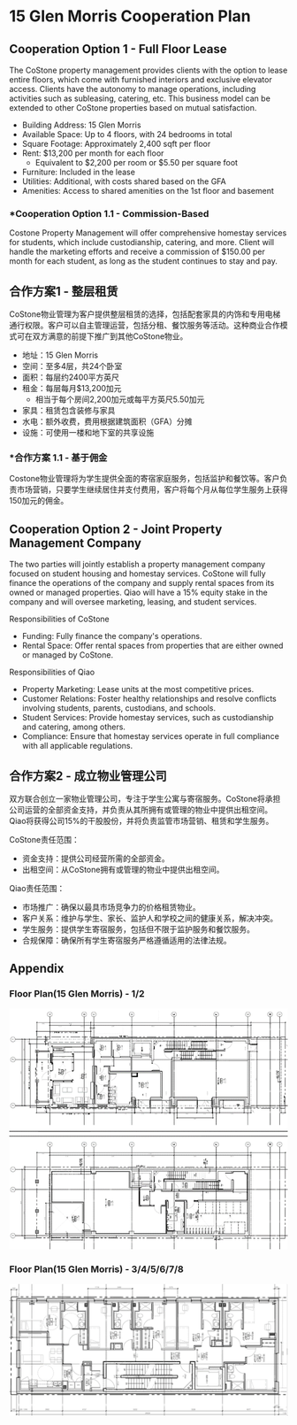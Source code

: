 # 15 Glen Morris Cooperation Plan

## Cooperation Option 1 - Full Floor Lease

The CoStone property management provides clients with the option to lease entire floors, which come with furnished interiors and exclusive elevator access. Clients have the autonomy to manage operations, including activities such as subleasing, catering, etc. This business model can be extended to other CoStone properties based on mutual satisfaction.

- Building Address: 15 Glen Morris
- Available Space: Up to 4 floors, with 24 bedrooms in total
- Square Footage: Approximately 2,400 sqft per floor
- Rent: $13,200 per month for each floor
    - Equivalent to $2,200 per room or $5.50 per square foot
- Furniture: Included in the lease
- Utilities: Additional, with costs shared based on the GFA
- Amenities: Access to shared amenities on the 1st floor and basement

### *Cooperation Option 1.1 - Commission-Based
Costone Property Management will offer comprehensive homestay services for students, which include custodianship, catering, and more. Client will handle the marketing efforts and receive a commission of $150.00 per month for each student, as long as the student continues to stay and pay.

## 合作方案1 - 整层租赁

CoStone物业管理为客户提供整层租赁的选择，包括配套家具的内饰和专用电梯通行权限。客户可以自主管理运营，包括分租、餐饮服务等活动。这种商业合作模式可在双方满意的前提下推广到其他CoStone物业。

- 地址：15 Glen Morris
- 空间：至多4层，共24个卧室
- 面积：每层约2400平方英尺
- 租金：每层每月$13,200加元
    - 相当于每个房间2,200加元或每平方英尺5.50加元
- 家具：租赁包含装修与家具
- 水电：额外收费，费用根据建筑面积（GFA）分摊
- 设施：可使用一楼和地下室的共享设施


### *合作方案 1.1 - 基于佣金
Costone物业管理将为学生提供全面的寄宿家庭服务，包括监护和餐饮等。客户负责市场营销，只要学生继续居住并支付费用，客户将每个月从每位学生服务上获得150加元的佣金。

## Cooperation Option 2 - Joint Property Management Company

The two parties will jointly establish a property management company focused on student housing and homestay services. CoStone will fully finance the operations of the company and supply rental spaces from its owned or managed properties. Qiao will have a 15% equity stake in the company and will oversee marketing, leasing, and student services.

Responsibilities of CoStone
- Funding: Fully finance the company's operations.
- Rental Space: Offer rental spaces from properties that are either owned or managed by CoStone.

Responsibilities of Qiao
- Property Marketing: Lease units at the most competitive prices.
- Customer Relations: Foster healthy relationships and resolve conflicts involving students, parents, custodians, and schools.
- Student Services: Provide homestay services, such as custodianship and catering, among others.
- Compliance: Ensure that homestay services operate in full compliance with all applicable regulations.

## 合作方案2 - 成立物业管理公司

双方联合创立一家物业管理公司，专注于学生公寓与寄宿服务。CoStone将承担公司运营的全部资金支持，并负责从其所拥有或管理的物业中提供出租空间。Qiao将获得公司15%的干股股份，并将负责监管市场营销、租赁和学生服务。

CoStone责任范围：
- 资金支持：提供公司经营所需的全部资金。
- 出租空间：从CoStone拥有或管理的物业中提供出租空间。

Qiao责任范围：
- 市场推广：确保以最具市场竞争力的价格租赁物业。
- 客户关系：维护与学生、家长、监护人和学校之间的健康关系，解决冲突。
- 学生服务：提供学生寄宿服务，包括但不限于监护服务和餐饮服务。
- 合规保障：确保所有学生寄宿服务严格遵循适用的法律法规。


## Appendix

### Floor Plan(15 Glen Morris) - 1/2
![REIF STRUCTURE](img/15glenfp2.png)

### Floor Plan(15 Glen Morris) - 3/4/5/6/7/8
![REIF STRUCTURE](img/15glenfp1.png)
